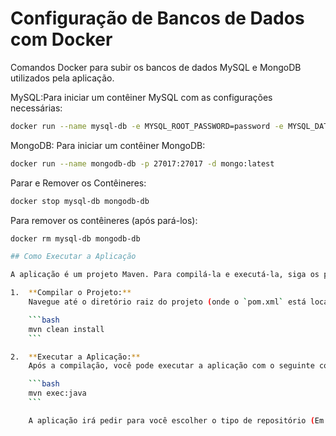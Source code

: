 # Configuração de Bancos de Dados com Docker

Comandos Docker para subir os bancos de dados MySQL e MongoDB utilizados pela aplicação.

MySQL:Para iniciar um contêiner MySQL com as configurações necessárias:

```bash
docker run --name mysql-db -e MYSQL_ROOT_PASSWORD=password -e MYSQL_DATABASE=loja -p 3306:3306 -d mysql:8.0
```

MongoDB: Para iniciar um contêiner MongoDB:

```bash
docker run --name mongodb-db -p 27017:27017 -d mongo:latest
```

Parar e Remover os Contêineres:

```bash
docker stop mysql-db mongodb-db
```

Para remover os contêineres (após pará-los):

```bash
docker rm mysql-db mongodb-db

## Como Executar a Aplicação

A aplicação é um projeto Maven. Para compilá-la e executá-la, siga os passos abaixo:

1.  **Compilar o Projeto:**
    Navegue até o diretório raiz do projeto (onde o `pom.xml` está localizado) e execute o seguinte comando para compilar o projeto:

    ```bash
    mvn clean install
    ```

2.  **Executar a Aplicação:**
    Após a compilação, você pode executar a aplicação com o seguinte comando:

    ```bash
    mvn exec:java
    ```

    A aplicação irá pedir para você escolher o tipo de repositório (Em Memória, MySQL ou MongoDB).
